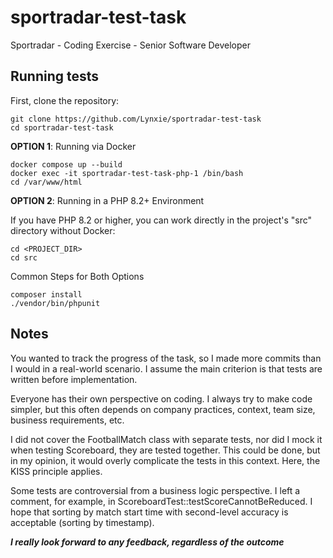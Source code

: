 # sportradar-test-task
Sportradar - Coding Exercise - Senior Software Developer

## Running tests

First, clone the repository:
```text
git clone https://github.com/Lynxie/sportradar-test-task
cd sportradar-test-task
```

**OPTION 1**: Running via Docker
```text
docker compose up --build
docker exec -it sportradar-test-task-php-1 /bin/bash
cd /var/www/html
```
**OPTION 2**: Running in a PHP 8.2+ Environment

If you have PHP 8.2 or higher, you can work directly in the project's "src" directory without Docker:
```text
cd <PROJECT_DIR>
cd src
```

Common Steps for Both Options
```text
composer install
./vendor/bin/phpunit
```

## Notes
You wanted to track the progress of the task, so I made more commits than I would in a real-world scenario. I assume the main criterion is that tests are written before implementation.

Everyone has their own perspective on coding. I always try to make code simpler, but this often depends on company practices, context, team size, business requirements, etc.

I did not cover the FootballMatch class with separate tests, nor did I mock it when testing Scoreboard, they are tested together. This could be done, but in my opinion, it would overly complicate the tests in this context. Here, the KISS principle applies.

Some tests are controversial from a business logic perspective. I left a comment, for example, in ScoreboardTest::testScoreCannotBeReduced.
I hope that sorting by match start time with second-level accuracy is acceptable (sorting by timestamp).


<em>**I really look forward to any feedback, regardless of the outcome**</em>